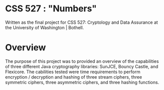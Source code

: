 # CSS 527 : "Numbers"
Written as the final project for CSS 527: Cryptology and Data Assurance at the University of Washington | Bothell.

# Overview
The purpose of this project was to provided an overview of the capabilities of three different Java cryptography libraries: SunJCE, Bouncy Castle, and Flexicore.  The cabilities tested were time requirements to perform encryption / decryption and hashing of three stream ciphers, three symmetric ciphers, three asymmetric ciphers, and three hashing functions.
